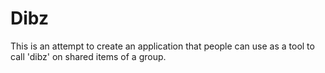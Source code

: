 # Dibz

This is an attempt to create an application that people can use as a tool to
call 'dibz' on shared items of a group.
